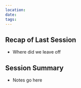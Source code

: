 ```yaml
---
location:
date:
tags: 
---
```

## Recap of Last Session
- Where did we leave off

## Session Summary
- Notes go here
